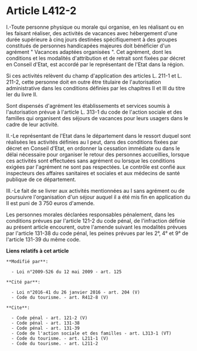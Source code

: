 # Article L412-2

I.-Toute personne physique ou morale qui organise, en les réalisant ou en les faisant réaliser, des activités de vacances
avec hébergement d'une durée supérieure à cinq jours destinées spécifiquement à des groupes constitués de personnes
handicapées majeures doit bénéficier d'un agrément " Vacances adaptées organisées ". Cet agrément, dont les conditions et les
modalités d'attribution et de retrait sont fixées par décret en Conseil d'Etat, est accordé par le représentant de l'Etat
dans la région. 

Si ces activités relèvent du champ d'application des articles L. 211-1 et L. 211-2, cette personne doit en outre être
titulaire de l'autorisation administrative dans les conditions définies par les chapitres II et III du titre Ier du livre
II. 

Sont dispensés d'agrément les établissements et services soumis à l'autorisation prévue à l'article L. 313-1 du code de
l'action sociale et des familles qui organisent des séjours de vacances pour leurs usagers dans le cadre de leur activité. 

II.-Le représentant de l'Etat dans le département dans le ressort duquel sont réalisées les activités définies au I peut,
dans des conditions fixées par décret en Conseil d'Etat, en ordonner la cessation immédiate ou dans le délai nécessaire pour
organiser le retour des personnes accueillies, lorsque ces activités sont effectuées sans agrément ou lorsque les conditions
exigées par l'agrément ne sont pas respectées. Le contrôle est confié aux inspecteurs des affaires sanitaires et sociales et
aux médecins de santé publique de ce département. 

III.-Le fait de se livrer aux activités mentionnées au I sans agrément ou de poursuivre l'organisation d'un séjour auquel il
a été mis fin en application du II est puni de 3 750 euros d'amende. 

Les personnes morales déclarées responsables pénalement, dans les conditions prévues par l'article 121-2 du code pénal, de
l'infraction définie au présent article encourent, outre l'amende suivant les modalités prévues par l'article 131-38 du code
pénal, les peines prévues par les 2°, 4° et 9° de l'article 131-39 du même code.

**Liens relatifs à cet article**

	**Modifié par**:

	  - Loi n°2009-526 du 12 mai 2009 - art. 125

	**Cité par**:

	  - Loi n°2016-41 du 26 janvier 2016 - art. 204 (V)
	  - Code du tourisme. - art. R412-8 (V)

	**Cite**:

	  - Code pénal - art. 121-2 (V)
	  - Code pénal - art. 131-38
	  - Code pénal - art. 131-39
	  - Code de l'action sociale et des familles - art. L313-1 (VT)
	  - Code du tourisme. - art. L211-1 (V)
	  - Code du tourisme. - art. L211-2
